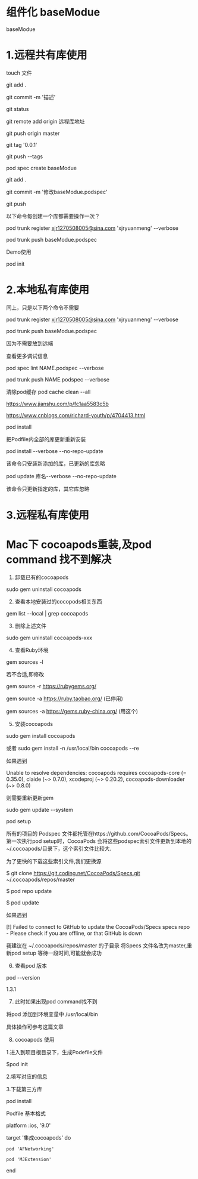 # 组件化 baseModue
baseModue

# 1.远程共有库使用 

touch 文件

git add .

git commit -m '描述'

git status

git remote add origin  远程库地址

git push origin master

git tag '0.0.1'

git push --tags

pod spec create baseModue 

git add .

git commit -m '修改baseModue.podspec'

git push

以下命令每创建一个库都需要操作一次？

pod trunk register xjr1270508005@sina.com  'xjryuanmeng' --verbose 

pod trunk push baseModue.podspec


Demo使用

pod init

# 2.本地私有库使用 

同上，只是以下两个命令不需要

pod trunk register xjr1270508005@sina.com  'xjryuanmeng' --verbose 

pod trunk push baseModue.podspec

因为不需要放到远端

查看更多调试信息

pod spec lint NAME.podspec --verbose

pod trunk push NAME.podspec --verbose

清除pod缓存
pod cache clean --all

https://www.jianshu.com/p/fc1aa5583c5b

https://www.cnblogs.com/richard-youth/p/4704413.html

pod install

把Podfile内全部的库更新重新安装

pod install --verbose --no-repo-update

该命令只安装新添加的库，已更新的库忽略

pod update 库名--verbose --no-repo-update

该命令只更新指定的库，其它库忽略

# 3.远程私有库使用 




# Mac下 cocoapods重装,及pod command 找不到解决

1. 卸载已有的cocoapods

sudo gem uninstall cocoapods

2. 查看本地安装过的cocopods相关东西

gem list --local | grep cocoapods

3. 删除上述文件

sudo gem uninstall cocoapods-xxx

4. 查看Ruby环境

gem sources -l

若不合适,即修改

gem source -r https://rubygems.org/

gem source -a https://ruby.taobao.org/ (已停用)

gem sources -a https://gems.ruby-china.org/ (用这个)

5. 安装cocoapods

sudo gem install cocoapods

或者 sudo gem install -n /usr/local/bin cocoapods --re

如果遇到

Unable to resolve dependencies: cocoapods requires cocoapods-core (= 0.35.0), claide (~> 0.7.0), xcodeproj (~> 0.20.2), cocoapods-downloader (~> 0.8.0)

则需要重新更新gem

sudo gem update --system

pod setup

所有的项目的 Podspec 文件都托管在https://github.com/CocoaPods/Specs。第一次执行pod setup时，CocoaPods 会将这些podspec索引文件更新到本地的~/.cocoapods/目录下，这个索引文件比较大.

为了更快的下载这些索引文件,我们更换源

$ git clone https://git.coding.net/CocoaPods/Specs.git ~/.cocoapods/repos/master

$ pod repo update

$ pod update

如果遇到

[!] Failed to connect to GitHub to update the CocoaPods/Specs specs repo - Please check if you are offline, or that GitHub is down

我建议在 ~/.cocoapods/repos/master 的子目录 将Specs 文件名改为master,重新pod setup 等待一段时间,可能就会成功

6. 查看pod 版本

pod --version

1.3.1

7. 此时如果出现pod command找不到

将pod 添加到环境变量中 /usr/local/bin

具体操作可参考这篇文章

8. cocoapods 使用

1.进入到项目根目录下，生成Podefile文件

$pod init

2.填写对应的信息

3.下载第三方库

pod install

Podfile 基本格式

platform :ios, '9.0'

target '集成cocoapods' do

    pod 'AFNetworking'
    
    pod 'MJExtension'
    
end
